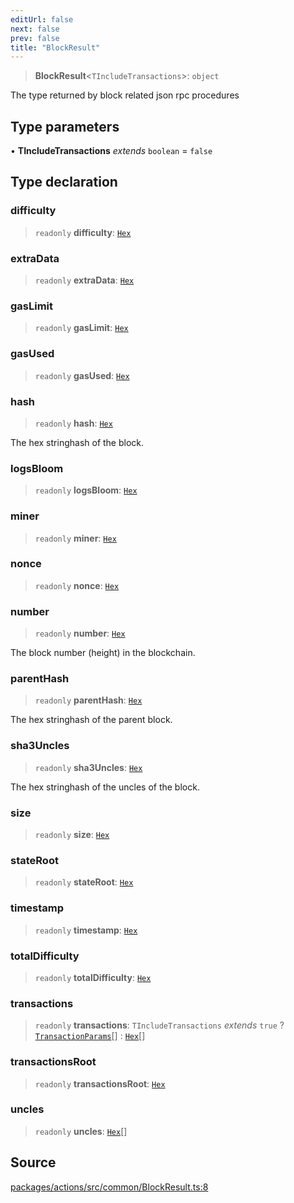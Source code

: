 ```yaml
---
editUrl: false
next: false
prev: false
title: "BlockResult"
---
```


> **BlockResult**\<`TIncludeTransactions`\>: `object`

The type returned by block related
json rpc procedures

## Type parameters

• **TIncludeTransactions** *extends* `boolean` = `false`

## Type declaration

### difficulty

> `readonly` **difficulty**: [`Hex`](/reference/tevm/actions/type-aliases/hex-1/)

### extraData

> `readonly` **extraData**: [`Hex`](/reference/tevm/actions/type-aliases/hex-1/)

### gasLimit

> `readonly` **gasLimit**: [`Hex`](/reference/tevm/actions/type-aliases/hex-1/)

### gasUsed

> `readonly` **gasUsed**: [`Hex`](/reference/tevm/actions/type-aliases/hex-1/)

### hash

> `readonly` **hash**: [`Hex`](/reference/tevm/actions/type-aliases/hex-1/)

The hex stringhash of the block.

### logsBloom

> `readonly` **logsBloom**: [`Hex`](/reference/tevm/actions/type-aliases/hex-1/)

### miner

> `readonly` **miner**: [`Hex`](/reference/tevm/actions/type-aliases/hex-1/)

### nonce

> `readonly` **nonce**: [`Hex`](/reference/tevm/actions/type-aliases/hex-1/)

### number

> `readonly` **number**: [`Hex`](/reference/tevm/actions/type-aliases/hex-1/)

The block number (height) in the blockchain.

### parentHash

> `readonly` **parentHash**: [`Hex`](/reference/tevm/actions/type-aliases/hex-1/)

The hex stringhash of the parent block.

### sha3Uncles

> `readonly` **sha3Uncles**: [`Hex`](/reference/tevm/actions/type-aliases/hex-1/)

The hex stringhash of the uncles of the block.

### size

> `readonly` **size**: [`Hex`](/reference/tevm/actions/type-aliases/hex-1/)

### stateRoot

> `readonly` **stateRoot**: [`Hex`](/reference/tevm/actions/type-aliases/hex-1/)

### timestamp

> `readonly` **timestamp**: [`Hex`](/reference/tevm/actions/type-aliases/hex-1/)

### totalDifficulty

> `readonly` **totalDifficulty**: [`Hex`](/reference/tevm/actions/type-aliases/hex-1/)

### transactions

> `readonly` **transactions**: `TIncludeTransactions` *extends* `true` ? [`TransactionParams`](/reference/tevm/actions/type-aliases/transactionparams-1/)[] : [`Hex`](/reference/tevm/actions/type-aliases/hex-1/)[]

### transactionsRoot

> `readonly` **transactionsRoot**: [`Hex`](/reference/tevm/actions/type-aliases/hex-1/)

### uncles

> `readonly` **uncles**: [`Hex`](/reference/tevm/actions/type-aliases/hex-1/)[]

## Source

[packages/actions/src/common/BlockResult.ts:8](https://github.com/evmts/tevm-monorepo/blob/main/packages/actions/src/common/BlockResult.ts#L8)
